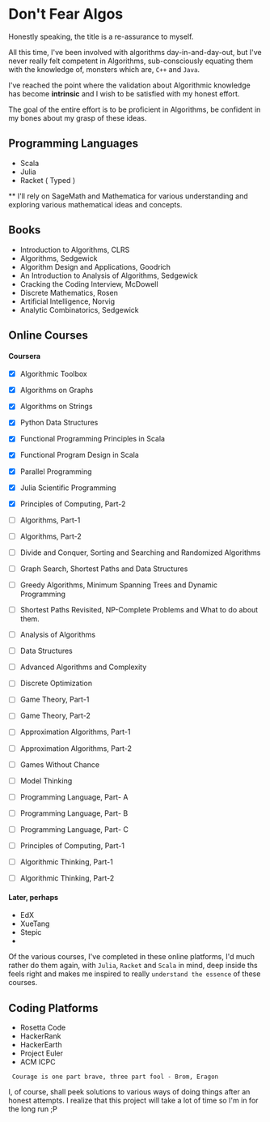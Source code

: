 # Don't Fear Algos


Honestly speaking, the title is a re-assurance to myself.

All this time, I've been involved with algorithms day-in-and-day-out, but I've never really felt competent in Algorithms, sub-consciously equating them with the knowledge of, monsters which are, `C++` and `Java`.

I've reached the point where the validation about Algorithmic knowledge has become **intrinsic** and I wish to be satisfied with my honest effort.

The goal of the entire effort is to be proficient in Algorithms, be confident in my bones about my grasp of these ideas. 

## Programming Languages
- Scala
- Julia
- Racket ( Typed )


** I'll rely on SageMath and Mathematica for various understanding and exploring various mathematical ideas and concepts.

## Books 

- Introduction to Algorithms, CLRS
- Algorithms, Sedgewick
- Algorithm Design and Applications, Goodrich
- An Introduction to Analysis of Algorithms, Sedgewick
- Cracking the Coding Interview, McDowell
- Discrete Mathematics, Rosen
- Artificial Intelligence, Norvig
- Analytic Combinatorics, Sedgewick


## Online Courses
#### Coursera
- [x] Algorithmic Toolbox
- [x] Algorithms on Graphs
- [x] Algorithms on Strings
- [x] Python Data Structures
- [x] Functional Programming Principles in Scala
- [x] Functional Program Design in Scala
- [x] Parallel Programming
- [x] Julia Scientific Programming
- [x] Principles of Computing, Part-2
- [ ] Algorithms, Part-1
- [ ] Algorithms, Part-2
- [ ] Divide and Conquer, Sorting and Searching and Randomized Algorithms
- [ ] Graph Search, Shortest Paths and Data Structures
- [ ] Greedy Algorithms, Minimum Spanning Trees and Dynamic Programming
- [ ] Shortest Paths Revisited, NP-Complete Problems and What to do about them.
- [ ] Analysis of Algorithms
- [ ] Data Structures
- [ ] Advanced Algorithms and Complexity
- [ ] Discrete Optimization
- [ ] Game Theory, Part-1
- [ ] Game Theory, Part-2
- [ ] Approximation Algorithms, Part-1
- [ ] Approximation Algorithms, Part-2
- [ ] Games Without Chance
- [ ] Model Thinking



- [ ] Programming Language, Part- A
- [ ] Programming Language, Part- B
- [ ] Programming Language, Part- C
- [ ] Principles of Computing, Part-1
- [ ] Algorithmic Thinking, Part-1
- [ ] Algorithmic Thinking, Part-2

#### Later, perhaps
- EdX
- XueTang
- Stepic
- 


Of the various courses, I've completed in these online platforms, I'd much rather do them again, with `Julia`, `Racket` and `Scala` in mind, deep inside ths feels right and makes me inspired to really `understand the essence` of these courses.

## Coding Platforms
- Rosetta Code
- HackerRank
- HackerEarth
- Project Euler
- ACM ICPC

```
 Courage is one part brave, three part fool - Brom, Eragon
```


 I, of course, shall peek solutions to various ways of doing things after an honest attempts. I realize that this project will take a lot of time so I'm in for the long run ;P


